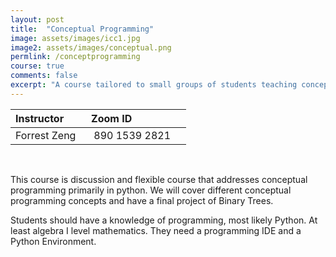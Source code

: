```yaml
---
layout: post
title:  "Conceptual Programming"
image: assets/images/icc1.jpg
image2: assets/images/conceptual.png
permlink: /conceptprogramming
course: true
comments: false
excerpt: "A course tailored to small groups of students teaching concepts of programming."
---
```


| Instructor | &nbsp;&nbsp;Zoom ID &nbsp; |
| :---        |        :--- |  
| Forrest Zeng | &nbsp;&nbsp; 890 1539 2821 &nbsp; &nbsp; |

<br>

This course is discussion and flexible course that addresses conceptual programming primarily in python. We will cover different conceptual programming concepts and have a final project of Binary Trees.

Students should have a knowledge of programming, most likely Python. At least algebra I level mathematics. They need a programming IDE and a Python Environment.
